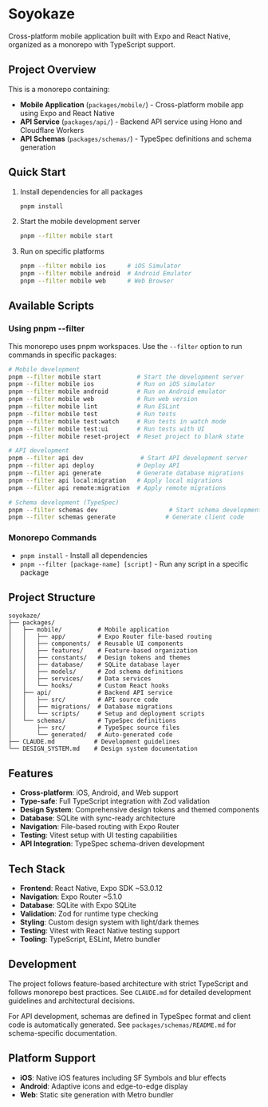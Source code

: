 # Soyokaze

Cross-platform mobile application built with Expo and React Native, organized as a monorepo with TypeScript support.

## Project Overview

This is a monorepo containing:
- **Mobile Application** (`packages/mobile/`) - Cross-platform mobile app using Expo and React Native
- **API Service** (`packages/api/`) - Backend API service using Hono and Cloudflare Workers
- **API Schemas** (`packages/schemas/`) - TypeSpec definitions and schema generation

## Quick Start

1. Install dependencies for all packages

   ```bash
   pnpm install
   ```

2. Start the mobile development server

   ```bash
   pnpm --filter mobile start
   ```

3. Run on specific platforms

   ```bash
   pnpm --filter mobile ios      # iOS Simulator
   pnpm --filter mobile android  # Android Emulator
   pnpm --filter mobile web      # Web Browser
   ```

## Available Scripts

### Using pnpm --filter

This monorepo uses pnpm workspaces. Use the `--filter` option to run commands in specific packages:

```bash
# Mobile development
pnpm --filter mobile start          # Start the development server
pnpm --filter mobile ios            # Run on iOS simulator
pnpm --filter mobile android        # Run on Android emulator
pnpm --filter mobile web            # Run web version
pnpm --filter mobile lint           # Run ESLint
pnpm --filter mobile test           # Run tests
pnpm --filter mobile test:watch     # Run tests in watch mode
pnpm --filter mobile test:ui        # Run tests with UI
pnpm --filter mobile reset-project  # Reset project to blank state

# API development
pnpm --filter api dev                # Start API development server
pnpm --filter api deploy            # Deploy API
pnpm --filter api generate          # Generate database migrations
pnpm --filter api local:migration   # Apply local migrations
pnpm --filter api remote:migration  # Apply remote migrations

# Schema development (TypeSpec)
pnpm --filter schemas dev                    # Start schema development server
pnpm --filter schemas generate              # Generate client code
```

### Monorepo Commands

- `pnpm install` - Install all dependencies
- `pnpm --filter [package-name] [script]` - Run any script in a specific package

## Project Structure

```
soyokaze/
├── packages/
│   ├── mobile/          # Mobile application
│   │   ├── app/         # Expo Router file-based routing
│   │   ├── components/  # Reusable UI components
│   │   ├── features/    # Feature-based organization
│   │   ├── constants/   # Design tokens and themes
│   │   ├── database/    # SQLite database layer
│   │   ├── models/      # Zod schema definitions
│   │   ├── services/    # Data services
│   │   └── hooks/       # Custom React hooks
│   ├── api/             # Backend API service
│   │   ├── src/         # API source code
│   │   ├── migrations/  # Database migrations
│   │   └── scripts/     # Setup and deployment scripts
│   └── schemas/         # TypeSpec definitions
│       ├── src/         # TypeSpec source files
│       └── generated/   # Auto-generated code
├── CLAUDE.md           # Development guidelines
└── DESIGN_SYSTEM.md    # Design system documentation
```

## Features

- **Cross-platform**: iOS, Android, and Web support
- **Type-safe**: Full TypeScript integration with Zod validation
- **Design System**: Comprehensive design tokens and themed components
- **Database**: SQLite with sync-ready architecture
- **Navigation**: File-based routing with Expo Router
- **Testing**: Vitest setup with UI testing capabilities
- **API Integration**: TypeSpec schema-driven development

## Tech Stack

- **Frontend**: React Native, Expo SDK ~53.0.12
- **Navigation**: Expo Router ~5.1.0
- **Database**: SQLite with Expo SQLite
- **Validation**: Zod for runtime type checking
- **Styling**: Custom design system with light/dark themes
- **Testing**: Vitest with React Native testing support
- **Tooling**: TypeScript, ESLint, Metro bundler

## Development

The project follows feature-based architecture with strict TypeScript and follows monorepo best practices. See `CLAUDE.md` for detailed development guidelines and architectural decisions.

For API development, schemas are defined in TypeSpec format and client code is automatically generated. See `packages/schemas/README.md` for schema-specific documentation.

## Platform Support

- **iOS**: Native iOS features including SF Symbols and blur effects
- **Android**: Adaptive icons and edge-to-edge display
- **Web**: Static site generation with Metro bundler
